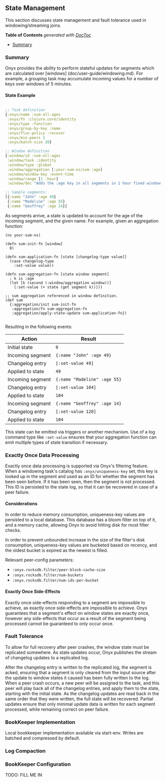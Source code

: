 ## State Management

This section discusses state management and fault tolerance used in windowing/streaming joins.

<!-- START doctoc generated TOC please keep comment here to allow auto update -->
<!-- DON'T EDIT THIS SECTION, INSTEAD RE-RUN doctoc TO UPDATE -->
**Table of Contents**  *generated with [DocToc](http://doctoc.herokuapp.com/)*

- [Summary](#summary)

<!-- END doctoc generated TOC please keep comment here to allow auto update -->

### Summary

Onyx provides the ability to perform stateful updates for segments which are
calculated over [windows] (doc/user-guide/windowing.md). For example, a
grouping task may accumulate incoming values for a number of keys over windows
of 5 minutes.

#### State Example

```clojure

;; Task definition
{:onyx/name :sum-all-ages
 :onyx/fn :clojure.core/identity
 :onyx/type :function
 :onyx/group-by-key :name
 :onyx/flux-policy :recover
 :onyx/min-peers 2
 :onyx/batch-size 20}

;; Window definition
{:window/id :sum-all-ages
 :window/task :identity
 :window/type :global
 :window/aggregation [:your-sum-ns/sum :age]
 :window/window-key :event-time
 :window/range [1 :hour]
 :window/doc "Adds the :age key in all segments in 1 hour fixed windows"}

;; Sample segments:
[{:name "John" :age 49}
 {:name "Madeline" :age 55}
 {:name "Geoffrey" :age 14}]
```

As segments arrive, a state is updated to account for the age of the incoming
segment, and the given name. For example, given an aggregation function:

```
(ns your-sum-ns)

(defn sum-init-fn [window]
  0)

(defn sum-application-fn [state [changelog-type value]]
  (case changelog-type
    :set-value value))

(defn sum-aggregation-fn [state window segment]
  ; k is :age
  (let [k (second (:window/aggregation window))]
    [:set-value (+ state (get segment k))]))

;; sum aggregation referenced in window definition.
(def sum
  {:aggregation/init sum-init-fn
   :aggregation/fn sum-aggregation-fn
   :aggregation/apply-state-update sum-application-fn})
    
```

Resulting in the following events:


| Action           | Result                       |
|------------------|------------------------------|
| Initial state    | `0`                          |
| Incoming segment | `{:name "John" :age 49}`     |
| Changelog entry  | `[:set-value 49]`            |
| Applied to state | `49`                         |
| Incoming segment | `{:name "Madeline" :age 55}` |
| Changelog entry  | `[:set-value 104]`           |
| Applied to state | `104`                        |
| Incoming segment | `{:name "Geoffrey" :age 14}` |
| Changelog entry  | `[:set-value 128]`           |
| Applied to state | `104`                        |

This state can be emitted via triggers or another mechanism.  Use of a log
command type like `:set-value` ensures that your aggregation function can emit
multiple types of state transition if necessary.

### Exactly Once Data Processing

Exactly once data processing is supported via Onyx's filtering feature. When a
windowing task's catalog has `:onyx/uniqueness-key` set, this key is looked up
in the segment and used as an ID for whether the segment has been seen before.
If it has been seen, then the segment is not processed. This ID is persisted to
the state log, so that it can be recovered in case of a peer failure.
            
#### Considerations

In order to reduce memory consumption, uniqueness-key values are persisted to a
local database. This database has a bloom filter on top of it, and a memory
cache, allowing Onyx to avoid hitting disk for most filter checks.

In order to prevent unbounded increase in the size of the filter's disk
consumption, uniqueness-key values are bucketed based on recency, and the
oldest bucket is expired as the newest is filled.

Relevant peer-config parameters:
* `:onyx.rocksdb.filter/peer-block-cache-size`
* `:onyx.rocksdb.filter/num-buckets`
* `:onyx.rocksdb.filter/num-ids-per-bucket`

#### Exactly Once Side-Effects

Exactly once side-effects responding to a segment are impossible to achieve, as
exactly once side-effects are impossible to achieve. Onyx guarantees that a
segment's effect on window states are exactly once, however any side-effects
that occur as a result of the segment being processed cannot be guaranteed to
only occur once.

### Fault Tolerance

To allow for full recovery after peer crashes, the window state must be replicated
somewhere. As state updates occur, Onyx publishes the stream of changelog
updates to a replicated log.

After the changelog entry is written to the replicated log, the segment is
acked, ensuring that a segment is only cleared from the input source after the
update to window states it caused has been fully written to the log. When a
peer crash occurs, a new peer will be assigned to the task, and this peer will
play back all of the changelog entries, and apply them to the state, starting
with the initial state. As the changelog updates are read back in the same
order that they were written, the full state will be recovered. Partial updates
ensure that only minimal update data is written for each segment processed,
while remaining correct on peer failure.

### BookKeeper Implementation

Local bookkeeper implementation available via start-env.
Writes are batched and compressed by default.

### Log Compaction


### BookKeeper Configuration


TODO: FILL ME IN
